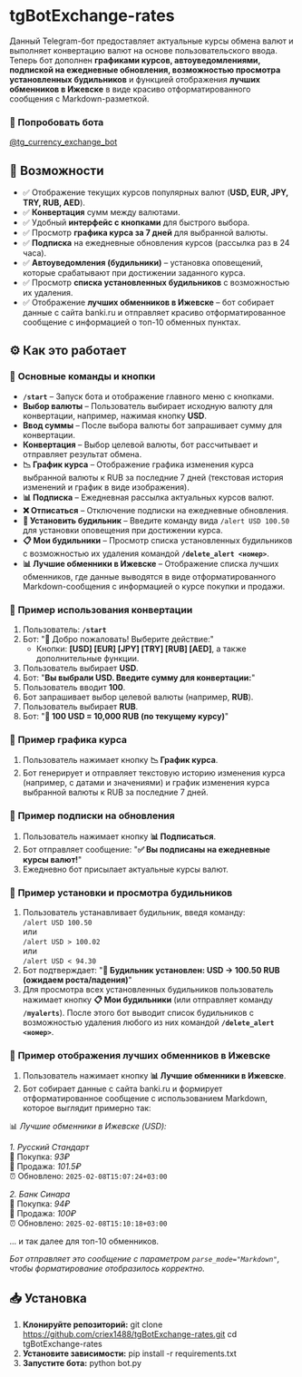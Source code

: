 # **tgBotExchange-rates**

Данный Telegram-бот предоставляет актуальные курсы обмена валют и выполняет конвертацию валют на основе пользовательского ввода. Теперь бот дополнен **графиками курсов, автоуведомлениями, подпиской на ежедневные обновления, возможностью просмотра установленных будильников** и функцией отображения **лучших обменников в Ижевске** в виде красиво отформатированного сообщения с Markdown-разметкой.

### **🚀 Попробовать бота**
[@tg_currency_exchange_bot](https://t.me/tg_currency_exchange_bot)

## **📌 Возможности**

- ✅ Отображение текущих курсов популярных валют (**USD, EUR, JPY, TRY, RUB, AED**).  
- ✅ **Конвертация** сумм между валютами.  
- ✅ Удобный **интерфейс с кнопками** для быстрого выбора.  
- ✅ Просмотр **графика курса за 7 дней** для выбранной валюты.  
- ✅ **Подписка** на ежедневные обновления курсов (рассылка раз в 24 часа).  
- ✅ **Автоуведомления (будильники)** – установка оповещений, которые срабатывают при достижении заданного курса.  
- ✅ Просмотр **списка установленных будильников** с возможностью их удаления.  
- ✅ Отображение **лучших обменников в Ижевске** – бот собирает данные с сайта banki.ru и отправляет красиво отформатированное сообщение с информацией о топ-10 обменных пунктах.

## **⚙️ Как это работает**

### 🔹 **Основные команды и кнопки**  

- **`/start`** – Запуск бота и отображение главного меню с кнопками.  
- **Выбор валюты** – Пользователь выбирает исходную валюту для конвертации, например, нажимая кнопку **USD**.  
- **Ввод суммы** – После выбора валюты бот запрашивает сумму для конвертации.  
- **Конвертация** – Выбор целевой валюты, бот рассчитывает и отправляет результат обмена.  
- **📉 График курса** – Отображение графика изменения курса выбранной валюты к RUB за последние 7 дней (текстовая история изменений и график в виде изображения).  
- **📊 Подписка** – Ежедневная рассылка актуальных курсов валют.  
- **❌ Отписаться** – Отключение подписки на ежедневные обновления.  
- **🔔 Установить будильник** – Введите команду вида `/alert USD 100.50` для установки оповещения при достижении курса.  
- **📋 Мои будильники** – Просмотр списка установленных будильников с возможностью их удаления командой **`/delete_alert <номер>`**.  
- **📊 Лучшие обменники в Ижевске** – Отображение списка лучших обменников, где данные выводятся в виде отформатированного Markdown-сообщения с информацией о курсе покупки и продажи.

### 🔹 **Пример использования конвертации**

1. Пользователь: **`/start`**  
2. Бот: "👋 Добро пожаловать! Выберите действие:"  
   - Кнопки: **[USD] [EUR] [JPY] [TRY] [RUB] [AED]**, а также дополнительные функции.
3. Пользователь выбирает **USD**.  
4. Бот: "**Вы выбрали USD. Введите сумму для конвертации:**"  
5. Пользователь вводит **100**.  
6. Бот запрашивает выбор целевой валюты (например, **RUB**).  
7. Пользователь выбирает **RUB**.  
8. Бот: "**💱 100 USD = 10,000 RUB (по текущему курсу)**"

### 🔹 **Пример графика курса**

1. Пользователь нажимает кнопку **📉 График курса**.  
2. Бот генерирует и отправляет текстовую историю изменения курса (например, с датами и значениями) и график изменения курса выбранной валюты к RUB за последние 7 дней.

### 🔹 **Пример подписки на обновления**

1. Пользователь нажимает кнопку **📊 Подписаться**.  
2. Бот отправляет сообщение: "**✅ Вы подписаны на ежедневные курсы валют!**"  
3. Ежедневно бот присылает актуальные курсы валют.

### 🔹 **Пример установки и просмотра будильников**

1. Пользователь устанавливает будильник, введя команду:  
   `/alert USD 100.50`  
   или  
   `/alert USD > 100.02`  
   или  
   `/alert USD < 94.30`
2. Бот подтверждает: "**🔔 Будильник установлен: USD → 100.50 RUB (ожидаем роста/падения)**"  
3. Для просмотра всех установленных будильников пользователь нажимает кнопку **📋 Мои будильники** (или отправляет команду **`/myalerts`**). После этого бот выводит список будильников с возможностью удаления любого из них командой **`/delete_alert <номер>`**.

### 🔹 **Пример отображения лучших обменников в Ижевске**

1. Пользователь нажимает кнопку **📊 Лучшие обменники в Ижевске**.  
2. Бот собирает данные с сайта banki.ru и формирует отформатированное сообщение с использованием Markdown, которое выглядит примерно так:

📊 *Лучшие обменники в Ижевске (USD):*

*1. Русский Стандарт*  
  🔹 Покупка: *93₽*  
  🔸 Продажа: *101.5₽*  
  ⏰ Обновлено: `2025-02-08T15:07:24+03:00`

*2. Банк Синара*  
  🔹 Покупка: *94₽*  
  🔸 Продажа: *100₽*  
  ⏰ Обновлено: `2025-02-08T15:10:18+03:00`

... и так далее для топ-10 обменников.

*Бот отправляет это сообщение с параметром `parse_mode="Markdown"`, чтобы форматирование отобразилось корректно.*

## **📥 Установка**

1. **Клонируйте репозиторий:**
git clone https://github.com/criex1488/tgBotExchange-rates.git
cd tgBotExchange-rates
2. **Установите зависимости:**
pip install -r requirements.txt
3. **Запустите бота:**
python bot.py
